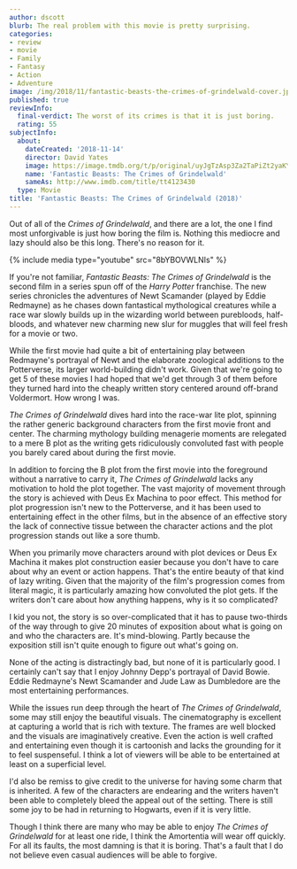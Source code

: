 ```yaml
---
author: dscott
blurb: The real problem with this movie is pretty surprising.
categories:
- review
- movie
- Family
- Fantasy
- Action
- Adventure
image: /img/2018/11/fantastic-beasts-the-crimes-of-grindelwald-cover.jpg
published: true
reviewInfo:
  final-verdict: The worst of its crimes is that it is just boring.
  rating: 55
subjectInfo:
  about:
    dateCreated: '2018-11-14'
    director: David Yates
    image: https://image.tmdb.org/t/p/original/uyJgTzAsp3Za2TaPiZt2yaKYRIR.jpg
    name: 'Fantastic Beasts: The Crimes of Grindelwald'
    sameAs: http://www.imdb.com/title/tt4123430
  type: Movie
title: 'Fantastic Beasts: The Crimes of Grindelwald (2018)'
---
```


Out of all of the *Crimes of Grindelwald*, and there are a lot, the one I find most unforgivable is just how boring the film is. Nothing this mediocre and lazy should also be this long. There's no reason for it.

{% include media type="youtube" src="8bYBOVWLNIs" %}

If you're not familiar, *Fantastic Beasts: The Crimes of Grindelwald* is the second film in a series spun off of the *Harry Potter* franchise. The new series chronicles the adventures of Newt Scamander (played by Eddie Redmayne) as he chases down fantastical mythological creatures while a race war slowly builds up in the wizarding world between purebloods, half-bloods, and whatever new charming new slur for muggles that will feel fresh for a movie or two. 

While the first movie had quite a bit of entertaining play between Redmayne's portrayal of Newt and the elaborate zoological additions to the Potterverse, its larger world-building didn't work. Given that we're going to get 5 of these movies I had hoped that we'd get through 3 of them before they turned hard into the cheaply written story centered around off-brand Voldermort. How wrong I was.

*The Crimes of Grindelwald* dives hard into the race-war lite plot, spinning the rather generic background characters from the first movie front and center. The charming mythology building menagerie moments are relegated to a mere B plot as the writing gets ridiculously convoluted fast with people you barely cared about during the first movie. 

In addition to forcing the B plot from the first movie into the foreground without a narrative to carry it, *The Crimes of Grindelwald* lacks any motivation to hold the plot together. The vast majority of movement through the story is achieved with Deus Ex Machina to poor effect. This method for plot progression isn't new to the Potterverse, and it has been used to entertaining effect in the other films, but in the absence of an effective story the lack of connective tissue between the character actions and the plot progression stands out like a sore thumb.

When you primarily move characters around with plot devices or Deus Ex Machina it makes plot construction easier because you don't have to care about why an event or action happens. That's the entire beauty of that kind of lazy writing. Given that the majority of the film's progression comes from literal magic, it is particularly amazing how convoluted the plot gets. If the writers don't care about how anything happens, why is it so complicated?

I kid you not, the story is so over-complicated that it has to pause two-thirds of the way through to give 20 minutes of exposition about what is going on and who the characters are. It's mind-blowing. Partly because the exposition still isn't quite enough to figure out what's going on.

None of the acting is distractingly bad, but none of it is particularly good. I certainly can't say that I enjoy Johnny Depp's portrayal of David Bowie. Eddie Redmayne's Newt Scamander and Jude Law as Dumbledore are the most entertaining performances.

While the issues run deep through the heart of *The Crimes of Grindelwald*, some may still enjoy the beautiful visuals. The cinematography is excellent at capturing a world that is rich with texture. The frames are well blocked and the visuals are imaginatively creative. Even the action is well crafted and entertaining even though it is cartoonish and lacks the grounding for it to feel suspenseful. I think a lot of viewers will be able to be entertained at least on a superficial level.

I'd also be remiss to give credit to the universe for having some charm that is inherited. A few of the characters are endearing and the writers haven't been able to completely bleed the appeal out of the setting. There is still some joy to be had in returning to Hogwarts, even if it is very little.

Though I think there are many who may be able to enjoy *The Crimes of Grindelwald* for at least one ride, I think the Amortentia will wear off quickly. For all its faults, the most damning is that it is boring. That's a fault that I do not believe even casual audiences will be able to forgive.